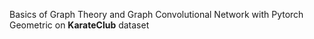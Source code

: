 Basics of Graph Theory and Graph Convolutional Network with Pytorch Geometric on <b>KarateClub</b> dataset
